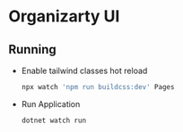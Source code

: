 # Organizarty UI

## Running

- Enable tailwind classes hot reload
    ```sh
    npx watch 'npm run buildcss:dev' Pages
    ```

- Run Application
    ```sh
    dotnet watch run
    ```